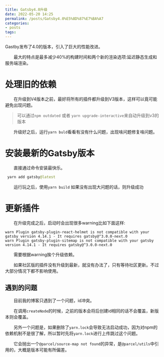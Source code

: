 ```yaml
---
title: Gatsby4.0升级
date: 2022-05-20 14:25
permalink: /posts/Gatsby4.0%E5%8D%87%E7%BA%A7
categories:
- posts
tags: 
---
```

Gastby发布了4.0的版本，引入了巨大的性能改进。

　　最大的特点是最多减少40%的构建时间和两个新的渲染选项:延迟静态生成和服务端渲染。

# 处理旧的依赖

　　在升级到V4版本之前，最好将所有的插件都升级到V3版本，这样可以竟可能避免出现问题。

> 可以通过`npm outdated` 或者 `yarn upgrade-interactive`来自动升级到v3的版本
>

　　升级好之后，运行`yarn buld`看看有没有什么问题，出现啥问题修复啥问题。

# 安装最新的Gatsby版本

　　直接通过命令安装最快乐。

```java
 yarn add gatsby@latest
```

　　运行玩之后，使用`yarn build` 如果没有出现大问题的话，则升级成功

# 更新插件

　　在升级完成之后，启动时会出现很多warning比如下面这样:

```shell
warn Plugin gatsby-plugin-react-helmet is not compatible with your gatsby version 4.14.1 - It requires gatsby@^3.0.0-next.0
warn Plugin gatsby-plugin-sitemap is not compatible with your gatsby version 4.14.1 - It requires gatsby@^3.0.0-next.0
```

　　需要根据warning挨个升级依赖。

　　如果社区版的插件没有升级到最新，就没有办法了，只有等待社区更新。不过大部分情况下都不影响使用。

## 遇到的问题

　　目前我的博客只遇到了一个问题，id冲突。

　　在调用`createNode`的时候，之前的版本会将后创建id相同的话不会覆盖，新版本则会覆盖。

　　另外一个问题是，如果删除了`yarn.lock`会导致无法启动成功，因为对npm的依赖机制不是很了解，所以暂时先将`yarn.lock`进行上传跳过这个问题。

　　它会抛出一个`@parcel/source-map not found`的异常，是`@parcel/utils`中引用的，大概是版本可能有所偏差。
